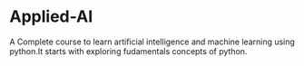 # Applied-AI
A Complete course to learn artificial intelligence and machine learning using python.It starts with exploring fudamentals concepts of python.
